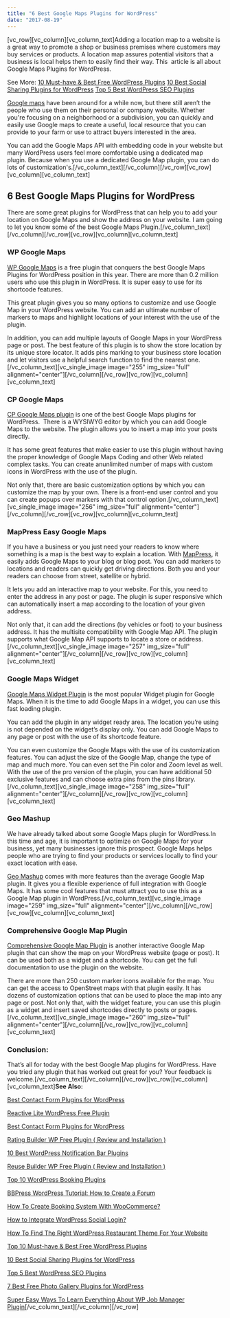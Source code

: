 ```yaml
---
title: "6 Best Google Maps Plugins for WordPress"
date: "2017-08-19"
---
```


\[vc\_row\]\[vc\_column\]\[vc\_column\_text\]Adding a location map to a website is a great way to promote a shop or business premises where customers may buy services or products. A location map assures potential visitors that a business is local helps them to easily find their way. This  article is all about Google Maps Plugins for WordPress.

See More: [10 Must-have & Best Free WordPress Plugins](https://redq.io/blog/top-10-must-best-free-wordpress-plugins-2017/) [10 Best Social Sharing Plugins for WordPress](https://redq.io/blog/10-best-social-sharing-plugins-for-wordpress/) [Top 5 Best WordPress SEO Plugins](https://redq.io/blog/top-5-best-wordpress-seo-plugins/)

[Google maps](https://www.google.com/maps) have been around for a while now, but there still aren’t the people who use them on their personal or company website. Whether you're focusing on a neighborhood or a subdivision, you can quickly and easily use Google maps to create a useful, local resource that you can provide to your farm or use to attract buyers interested in the area.

You can add the Google Maps API with embedding code in your website but many WordPress users feel more comfortable using a dedicated map plugin. Because when you use a dedicated Google Map plugin, you can do lots of customization's.\[/vc\_column\_text\]\[/vc\_column\]\[/vc\_row\]\[vc\_row\]\[vc\_column\]\[vc\_column\_text\]

## 6 Best Google Maps Plugins for WordPress

There are some great plugins for WordPress that can help you to add your location on Google Maps and show the address on your website. I am going to let you know some of the best Google Maps Plugin.\[/vc\_column\_text\]\[/vc\_column\]\[/vc\_row\]\[vc\_row\]\[vc\_column\]\[vc\_column\_text\]

### WP Google Maps

[WP Google Maps](https://wordpress.org/plugins/wp-google-maps/) is a free plugin that conquers the best Google Maps Plugins for WordPress position in this year. There are more than 0.2 million users who use this plugin in WordPress. It is super easy to use for its shortcode features.

This great plugin gives you so many options to customize and use Google Map in your WordPress website. You can add an ultimate number of markers to maps and highlight locations of your interest with the use of the plugin.

In addition, you can add multiple layouts of Google Maps in your WordPress page or post. The best feature of this plugin is to show the store location by its unique store locator. It adds pins marking to your business store location and let visitors use a helpful search function to find the nearest one.\[/vc\_column\_text\]\[vc\_single\_image image="255" img\_size="full" alignment="center"\]\[/vc\_column\]\[/vc\_row\]\[vc\_row\]\[vc\_column\]\[vc\_column\_text\]

### CP Google Maps

[CP Google Maps plugin](https://wordpress.org/plugins/codepeople-post-map/) is one of the best Google Maps plugins for WordPress.  There is a WYSIWYG editor by which you can add Google Maps to the website. The plugin allows you to insert a map into your posts directly.

It has some great features that make easier to use this plugin without having the proper knowledge of Google Maps Coding and other Web related complex tasks. You can create anunlimited number of maps with custom icons in WordPress with the use of the plugin.

Not only that, there are basic customization options by which you can customize the map by your own. There is a front-end user control and you can create popups over markers with that control option.\[/vc\_column\_text\]\[vc\_single\_image image="256" img\_size="full" alignment="center"\]\[/vc\_column\]\[/vc\_row\]\[vc\_row\]\[vc\_column\]\[vc\_column\_text\]

### MapPress Easy Google Maps

If you have a business or you just need your readers to know where something is a map is the best way to explain a location. With [MapPress](https://wordpress.org/plugins/mappress-google-maps-for-wordpress/), it easily adds Google Maps to your blog or blog post. You can add markers to locations and readers can quickly get driving directions. Both you and your readers can choose from street, satellite or hybrid.

It lets you add an interactive map to your website. For this, you need to enter the address in any post or page. The plugin is super responsive which can automatically insert a map according to the location of your given address.

Not only that, it can add the directions (by vehicles or foot) to your business address. It has the multisite compatibility with Google Map API. The plugin supports what Google Map API supports to locate a store or address.\[/vc\_column\_text\]\[vc\_single\_image image="257" img\_size="full" alignment="center"\]\[/vc\_column\]\[/vc\_row\]\[vc\_row\]\[vc\_column\]\[vc\_column\_text\]

### Google Maps Widget

[Google Maps Widget Plugin](https://wordpress.org/plugins/google-maps-widget/) is the most popular Widget plugin for Google Maps. When it is the time to add Google Maps in a widget, you can use this fast loading plugin.

You can add the plugin in any widget ready area. The location you’re using is not depended on the widget’s display only. You can add Google Maps to any page or post with the use of its shortcode feature.

You can even customize the Google Maps with the use of its customization features. You can adjust the size of the Google Map, change the type of map and much more. You can even set the Pin color and Zoom level as well. With the use of the pro version of the plugin, you can have additional 50 exclusive features and can choose extra pins from the pins library.\[/vc\_column\_text\]\[vc\_single\_image image="258" img\_size="full" alignment="center"\]\[/vc\_column\]\[/vc\_row\]\[vc\_row\]\[vc\_column\]\[vc\_column\_text\]

### Geo Mashup

We have already talked about some Google Maps plugin for WordPress.In this time and age, it is important to optimize on Google Maps for your business, yet many businesses ignore this prospect. Google Maps helps people who are trying to find your products or services locally to find your exact location with ease.

[Geo Mashup](https://wordpress.org/plugins/geo-mashup/) comes with more features than the average Google Map plugin. It gives you a flexible experience of full integration with Google Maps. It has some cool features that must attract you to use this as a Google Map plugin in WordPress.\[/vc\_column\_text\]\[vc\_single\_image image="259" img\_size="full" alignment="center"\]\[/vc\_column\]\[/vc\_row\]\[vc\_row\]\[vc\_column\]\[vc\_column\_text\]

### Comprehensive Google Map Plugin

[Comprehensive Google Map Plugin](https://wordpress.org/plugins/comprehensive-google-map-plugin/) is another interactive Google Map plugin that can show the map on your WordPress website (page or post). It can be used both as a widget and a shortcode. You can get the full documentation to use the plugin on the website.

There are more than 250 custom marker icons available for the map. You can get the access to OpenStreet maps with that plugin easily. It has dozens of customization options that can be used to place the map into any page or post. Not only that, with the widget feature, you can use this plugin as a widget and insert saved shortcodes directly to posts or pages.\[/vc\_column\_text\]\[vc\_single\_image image="260" img\_size="full" alignment="center"\]\[/vc\_column\]\[/vc\_row\]\[vc\_row\]\[vc\_column\]\[vc\_column\_text\]

### Conclusion:

That’s all for today with the best Google Map plugins for WordPress. Have you tried any plugin that has worked out great for you? Your feedback is welcome.\[/vc\_column\_text\]\[/vc\_column\]\[/vc\_row\]\[vc\_row\]\[vc\_column\]\[vc\_column\_text\]**See Also:**

[Best Contact Form Plugins for WordPress](https://redq.io/blog/best-contact-form-plugins-wordpress/)

[Reactive Lite WordPress Free Plugin](https://redq.io/blog/reactive-lite-wordpress-free-plugin/)

[Best Contact Form Plugins for WordPress](https://redq.io/blog/best-contact-form-plugins-wordpress/)

[Rating Builder WP Free Plugin ( Review and Installation )](https://redq.io/blog/rating-builder-wp-free-plugin/)

[10 Best WordPress Notification Bar Plugins](https://redq.io/blog/10-best-word-press-notification-bar-plugins/)

[Reuse Builder WP Free Plugin ( Review and Installation )](https://redq.io/blog/reuse-builder-wp-free-plugin/)

[Top 10 WordPress Booking Plugins](https://redq.io/blog/top-10-wordpress-booking-plugins/)

[BBPress WordPress Tutorial: How to Create a Forum](https://redq.io/blog/how-to-create-a-forum-bbpress-wordpress/)

[How To Create Booking System With WooCommerce?](https://redq.io/blog/create-woocommerce-booking-system/)

[How to Integrate WordPress Social Login?](https://redq.io/blog/wordpress-social-login-integration/)

[How To Find The Right WordPress Restaurant Theme For Your Website](https://redq.io/blog/wordpress-restaurant-theme/)

[Top 10 Must-have & Best Free WordPress Plugins](https://redq.io/blog/top-10-must-best-free-wordpress-plugins-2017/)

[10 Best Social Sharing Plugins for WordPress](https://redq.io/blog/10-best-social-sharing-plugins-for-wordpress/)

[Top 5 Best WordPress SEO Plugins](https://redq.io/blog/top-5-best-wordpress-seo-plugins/)

[7 Best Free Photo Gallery Plugins for WordPress](https://redq.io/blog/best-free-photo-gallery-plugin-for-wordpress/)

[Super Easy Ways To Learn Everything About WP Job Manager Plugin](https://redq.io/blog/wp-job-manager-plugin/)\[/vc\_column\_text\]\[/vc\_column\]\[/vc\_row\]
